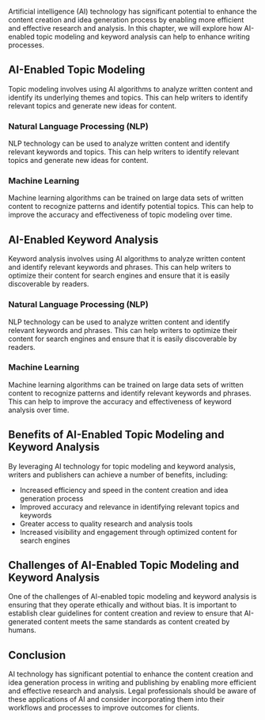 

Artificial intelligence (AI) technology has significant potential to enhance the content creation and idea generation process by enabling more efficient and effective research and analysis. In this chapter, we will explore how AI-enabled topic modeling and keyword analysis can help to enhance writing processes.

AI-Enabled Topic Modeling
-------------------------

Topic modeling involves using AI algorithms to analyze written content and identify its underlying themes and topics. This can help writers to identify relevant topics and generate new ideas for content.

### Natural Language Processing (NLP)

NLP technology can be used to analyze written content and identify relevant keywords and topics. This can help writers to identify relevant topics and generate new ideas for content.

### Machine Learning

Machine learning algorithms can be trained on large data sets of written content to recognize patterns and identify potential topics. This can help to improve the accuracy and effectiveness of topic modeling over time.

AI-Enabled Keyword Analysis
---------------------------

Keyword analysis involves using AI algorithms to analyze written content and identify relevant keywords and phrases. This can help writers to optimize their content for search engines and ensure that it is easily discoverable by readers.

### Natural Language Processing (NLP)

NLP technology can be used to analyze written content and identify relevant keywords and phrases. This can help writers to optimize their content for search engines and ensure that it is easily discoverable by readers.

### Machine Learning

Machine learning algorithms can be trained on large data sets of written content to recognize patterns and identify relevant keywords and phrases. This can help to improve the accuracy and effectiveness of keyword analysis over time.

Benefits of AI-Enabled Topic Modeling and Keyword Analysis
----------------------------------------------------------

By leveraging AI technology for topic modeling and keyword analysis, writers and publishers can achieve a number of benefits, including:

* Increased efficiency and speed in the content creation and idea generation process
* Improved accuracy and relevance in identifying relevant topics and keywords
* Greater access to quality research and analysis tools
* Increased visibility and engagement through optimized content for search engines

Challenges of AI-Enabled Topic Modeling and Keyword Analysis
------------------------------------------------------------

One of the challenges of AI-enabled topic modeling and keyword analysis is ensuring that they operate ethically and without bias. It is important to establish clear guidelines for content creation and review to ensure that AI-generated content meets the same standards as content created by humans.

Conclusion
----------

AI technology has significant potential to enhance the content creation and idea generation process in writing and publishing by enabling more efficient and effective research and analysis. Legal professionals should be aware of these applications of AI and consider incorporating them into their workflows and processes to improve outcomes for clients.


